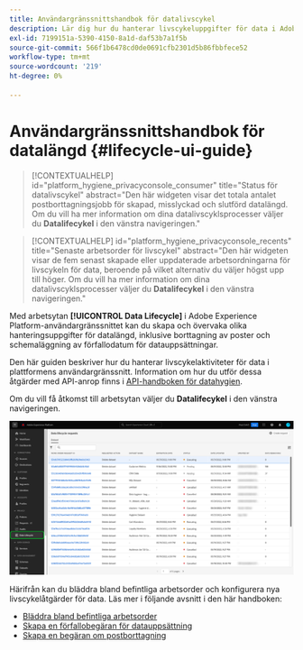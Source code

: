 ```yaml
---
title: Användargränssnittshandbok för datalivscykel
description: Lär dig hur du hanterar livscykeluppgifter för data i Adobe Experience Platform användargränssnitt.
exl-id: 7199151a-5390-4150-8a1d-daf53b7a1f5b
source-git-commit: 566f1b6478cd0de0691cfb2301d5b86fbbfece52
workflow-type: tm+mt
source-wordcount: '219'
ht-degree: 0%

---
```


# Användargränssnittshandbok för datalängd {#lifecycle-ui-guide}

>[!CONTEXTUALHELP]
>id="platform_hygiene_privacyconsole_consumer"
>title="Status för datalivscykel"
>abstract="Den här widgeten visar det totala antalet postborttagningsjobb för skapad, misslyckad och slutförd datalängd. Om du vill ha mer information om dina datalivscyklsprocesser väljer du **Datalifecykel** i den vänstra navigeringen."

>[!CONTEXTUALHELP]
>id="platform_hygiene_privacyconsole_recents"
>title="Senaste arbetsorder för livscykel"
>abstract="Den här widgeten visar de fem senast skapade eller uppdaterade arbetsordningarna för livscykeln för data, beroende på vilket alternativ du väljer högst upp till höger. Om du vill ha mer information om dina datalivscyklsprocesser väljer du **Datalifecykel** i den vänstra navigeringen."

Med arbetsytan **[!UICONTROL Data Lifecycle]** i Adobe Experience Platform-användargränssnittet kan du skapa och övervaka olika hanteringsuppgifter för datalängd, inklusive borttagning av poster och schemaläggning av förfallodatum för datauppsättningar.

Den här guiden beskriver hur du hanterar livscykelaktiviteter för data i plattformens användargränssnitt. Information om hur du utför dessa åtgärder med API-anrop finns i [API-handboken för datahygien](../api/overview.md).

Om du vill få åtkomst till arbetsytan väljer du **Datalifecykel** i den vänstra navigeringen.

![Arbetsytan [!UICONTROL Data Lifecycle] i plattformsgränssnittet, med [!UICONTROL Data Lifecycle] markerat i den vänstra navigeringen.](../images/ui/overview/home.png)

Härifrån kan du bläddra bland befintliga arbetsorder och konfigurera nya livscykelåtgärder för data. Läs mer i följande avsnitt i den här handboken:

* [Bläddra bland befintliga arbetsorder](./browse.md)
* [Skapa en förfallobegäran för datauppsättning](./dataset-expiration.md)
* [Skapa en begäran om postborttagning](./record-delete.md)
